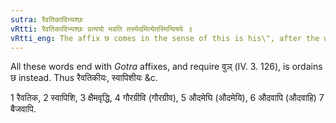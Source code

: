 ```yaml
---
sutra: रैवतिकादिभ्यश्छः
vRtti: रैवतिकादिभ्यश्छः प्रत्ययो भवति तस्येदमित्येतस्मिन्विषये ॥
vRtti_eng: The affix छ comes in the sense of this is his\", after the words रैवतिक &c.
---
```

All these words end with _Gotra_ affixes, and require वुञ् (IV. 3. 126), is ordains छ instead. Thus रैवतिकीयः, स्वापिशीयः &c.

1 रैवतिक, 2 स्वापिशि, 3 क्षैमवृद्धि, 4 गौरग्रीवि (गौरग्रीव), 5 औदमेघि (औदमेयि), 6 औदवापि (औदवाहि) 7 बैजवापि.
